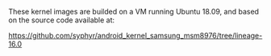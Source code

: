 These kernel images are builded on a VM running Ubuntu 18.09, and based on the source code available at: 

https://github.com/syphyr/android_kernel_samsung_msm8976/tree/lineage-16.0


